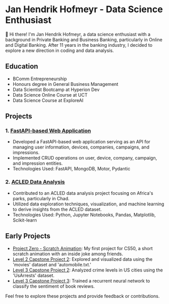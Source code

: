 # Jan Hendrik Hofmeyr - Data Science Enthusiast

👋 Hi there! I'm Jan Hendrik Hofmeyr, a data science enthusiast with a background in Private Banking and Business Banking, particularly in Online and Digital Banking. After 11 years in the banking industry, I decided to explore a new direction in coding and data analysis.


## Education
- BComm Entrepreneurship
- Honours degree in General Business Management
- Data Scientist Bootcamp at Hyperion Dev
- Data Science Online Course at UCT
- Data Science Course at ExploreAI

## Projects

### 1. [FastAPI-based Web Application](https://github.com/JanHof/mobile_advertising_FastAPI)
- Developed a FastAPI-based web application serving as an API for managing user information, devices, companies, campaigns, and impressions.
- Implemented CRUD operations on user, device, company, campaign, and impression entities.
- Technologies Used: FastAPI, MongoDB, Motor, Pydantic

### 2. [ACLED Data Analysis](https://github.com/JanHof/Afrikan_Parks_Chad_ACLED)
- Contributed to an ACLED data analysis project focusing on Africa's parks, particularly in Chad.
- Utilized data exploration techniques, visualization, and machine learning to derive insights from the ACLED dataset.
- Technologies Used: Python, Jupyter Notebooks, Pandas, Matplotlib, Scikit-learn

## Early Projects
- [Project Zero - Scratch Animation](https://github.com/JanHof/Project-Zero): My first project for CS50, a short scratch animation with an inside joke among friends.
- [Level 2 Capstone Project 2](https://github.com/JanHof/Level-2-Capstone-Project-2): Explored and visualized data using the 'movies' dataset and 'automobile.txt.'
- [Level 3 Capstone Project 2](https://github.com/JanHof/Level-3-Capstone-Project-2): Analyzed crime levels in US cities using the 'UsArrests' dataset.
- [Level 3 Capstone Project 3](https://github.com/JanHof/Level-3-Capstone-Project-3): Trained a recurrent neural network to classify the sentiment of book reviews.

Feel free to explore these projects and provide feedback or contributions. 




